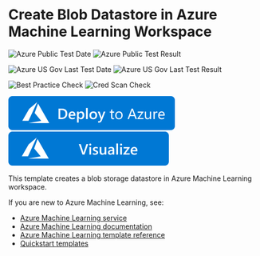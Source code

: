 # Create Blob Datastore in Azure Machine Learning Workspace

![Azure Public Test Date](https://azurequickstartsservice.blob.core.windows.net/badges/101-machine-learning-datastore-create-blob/PublicLastTestDate.svg)
![Azure Public Test Result](https://azurequickstartsservice.blob.core.windows.net/badges/101-machine-learning-datastore-create-blob/PublicDeployment.svg)

![Azure US Gov Last Test Date](https://azurequickstartsservice.blob.core.windows.net/badges/101-machine-learning-datastore-create-blob/FairfaxLastTestDate.svg)
![Azure US Gov Last Test Result](https://azurequickstartsservice.blob.core.windows.net/badges/101-machine-learning-datastore-create-blob/FairfaxDeployment.svg)

![Best Practice Check](https://azurequickstartsservice.blob.core.windows.net/badges/101-machine-learning-datastore-create-blob/BestPracticeResult.svg)
![Cred Scan Check](https://azurequickstartsservice.blob.core.windows.net/badges/101-machine-learning-datastore-create-blob/CredScanResult.svg)

[![Deploy To Azure](https://raw.githubusercontent.com/Azure/azure-quickstart-templates/master/1-CONTRIBUTION-GUIDE/images/deploytoazure.svg?sanitize=true)](https://portal.azure.com/#create/Microsoft.Template/uri/https%3A%2F%2Fraw.githubusercontent.com%2FAzure%2Fazure-quickstart-templates%2Fmaster%2F101-machine-learning-datastore-create-blob%2Fazuredeploy.json)
[![Visualize](https://raw.githubusercontent.com/Azure/azure-quickstart-templates/master/1-CONTRIBUTION-GUIDE/images/visualizebutton.svg?sanitize=true)](http://armviz.io/#/?load=https%3A%2F%2Fraw.githubusercontent.com%2FAzure%2Fazure-quickstart-templates%2Fmaster%2F101-machine-learning-datastore-create-blob%2Fazuredeploy.json)

This template creates a blob storage datastore in Azure Machine Learning workspace.

If you are new to Azure Machine Learning, see:

- [Azure Machine Learning service](https://azure.microsoft.com/services/machine-learning-service/)
- [Azure Machine Learning documentation](https://docs.microsoft.com/azure/machine-learning/)
- [Azure Machine Learning template reference](https://docs.microsoft.com/azure/templates/microsoft.machinelearningservices/allversions)
- [Quickstart templates](https://azure.microsoft.com/resources/templates/)